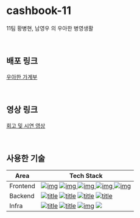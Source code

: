 # cashbook-11
11팀 황병현, 남영우 의 우아한 병영생활

</br>  


## 배포 링크


 <a href="http://13.125.10.132/">우아한 가계부</a>


</br>



## 영상 링크

 <a href="https://youtu.be/iS2HhUeky-M">회고 및 시연 영상</a>


</br>





## 사용한 기술




  | Area     | Tech Stack                                                   |
| -------- | ------------------------------------------------------------ |
| Frontend | [![img](https://img.shields.io/badge/typescript-3178C6?style=flat-square&logo=TypeScript&logoColor=white)](https://camo.githubusercontent.com/4322f68df7c86211437334af770c73c206af84454f223ade9bf4387ae2c8e343/68747470733a2f2f696d672e736869656c64732e696f2f62616467652f547970657363726970742d626c75653f636f6c6f723d303037414343266c6f6e6743616368653d74727565266c6f676f3d54797065736372697074266c6f676f436f6c6f723d7768697465) [![img](https://img.shields.io/badge/scss-CC6699?style=flat-square&logo=Sass&logoColor=white) ![img](https://img.shields.io/badge/Webpack-8DD6F9?style=flat-square&logo=Webpack&logoColor=white) ![img](https://img.shields.io/badge/Babel-F9DC3E?style=flat-square&logo=Babel&logoColor=white) ![img](https://camo.githubusercontent.com/697ceb22b84ef7295ef48eb7ed52400210c6d0b6c52b3bcb84bf1cb9a202c7e7/68747470733a2f2f696d672e736869656c64732e696f2f62616467652f4769746875625f4f417574685f322e302d626c75653f636f6c6f723d343238354634266c6f6e6743616368653d74727565266c6f676f3d476f6f676c65266c6f676f436f6c6f723d7768697465)](https://camo.githubusercontent.com/697ceb22b84ef7295ef48eb7ed52400210c6d0b6c52b3bcb84bf1cb9a202c7e7/68747470733a2f2f696d672e736869656c64732e696f2f62616467652f4769746875625f4f417574685f322e302d626c75653f636f6c6f723d343238354634266c6f6e6743616368653d74727565266c6f676f3d476f6f676c65266c6f676f436f6c6f723d7768697465) |
| Backend  | [![title](https://camo.githubusercontent.com/c5fcda44e1922d95edf4b114c84072a9ac87ed04f89256642e13ec59307dba52/68747470733a2f2f696d672e736869656c64732e696f2f62616467652f2d4e6f64652e6a732d3333393933333f266c6f676f3d4e6f64652e6a73266c6f676f436f6c6f723d7768697465)](https://camo.githubusercontent.com/c5fcda44e1922d95edf4b114c84072a9ac87ed04f89256642e13ec59307dba52/68747470733a2f2f696d672e736869656c64732e696f2f62616467652f2d4e6f64652e6a732d3333393933333f266c6f676f3d4e6f64652e6a73266c6f676f436f6c6f723d7768697465) [![title](https://camo.githubusercontent.com/8721845ab4a2625c330a7234b62a9997c4d816cccb01495271a9d0a2349cc605/68747470733a2f2f696d672e736869656c64732e696f2f62616467652f2d457870726573732d3139313931393f266c6f676f3d4e6f64652e6a73266c6f676f436f6c6f723d7768697465)](https://camo.githubusercontent.com/8721845ab4a2625c330a7234b62a9997c4d816cccb01495271a9d0a2349cc605/68747470733a2f2f696d672e736869656c64732e696f2f62616467652f2d457870726573732d3139313931393f266c6f676f3d4e6f64652e6a73266c6f676f436f6c6f723d7768697465) [![title](https://camo.githubusercontent.com/ca0247d7df10fd1aad3ce1b08b0c92eb89ef27a04e64967a0458f9e61ec1c12a/68747470733a2f2f696d672e736869656c64732e696f2f62616467652f2d4a57542d3030303030303f266c6f676f3d4a534f4e2d5765622d546f6b656e73266c6f676f436f6c6f723d7768697465)](https://camo.githubusercontent.com/ca0247d7df10fd1aad3ce1b08b0c92eb89ef27a04e64967a0458f9e61ec1c12a/68747470733a2f2f696d672e736869656c64732e696f2f62616467652f2d4a57542d3030303030303f266c6f676f3d4a534f4e2d5765622d546f6b656e73266c6f676f436f6c6f723d7768697465) [![title](https://camo.githubusercontent.com/8243a6953629d9e8d0b9b00e8148049e574dd5053a72a8f945086798829c9671/68747470733a2f2f696d672e736869656c64732e696f2f62616467652f2d4d7953514c2d3434373941313f266c6f676f3d4d7953514c266c6f676f436f6c6f723d7768697465)](https://camo.githubusercontent.com/8243a6953629d9e8d0b9b00e8148049e574dd5053a72a8f945086798829c9671/68747470733a2f2f696d672e736869656c64732e696f2f62616467652f2d4d7953514c2d3434373941313f266c6f676f3d4d7953514c266c6f676f436f6c6f723d7768697465) |
| Infra    | [![title](https://camo.githubusercontent.com/dc4507c7e255189d6798e50ca5d0147f422a7095710be9aa3d8ffc7beee626ea/68747470733a2f2f696d672e736869656c64732e696f2f62616467652f2d4769746875622d3138313731373f266c6f676f3d476974687562266c6f676f436f6c6f723d7768697465)](https://camo.githubusercontent.com/dc4507c7e255189d6798e50ca5d0147f422a7095710be9aa3d8ffc7beee626ea/68747470733a2f2f696d672e736869656c64732e696f2f62616467652f2d4769746875622d3138313731373f266c6f676f3d476974687562266c6f676f436f6c6f723d7768697465) [![title](https://camo.githubusercontent.com/66656092e3822736f87cfca3bae486f0f1eeab5aeab93d80f3f9fd54f8e412a5/68747470733a2f2f696d672e736869656c64732e696f2f62616467652f2d536c61636b2d3441313534423f266c6f676f3d536c61636b266c6f676f436f6c6f723d7768697465)](https://camo.githubusercontent.com/66656092e3822736f87cfca3bae486f0f1eeab5aeab93d80f3f9fd54f8e412a5/68747470733a2f2f696d672e736869656c64732e696f2f62616467652f2d536c61636b2d3441313534423f266c6f676f3d536c61636b266c6f676f436f6c6f723d7768697465) [![img](https://camo.githubusercontent.com/07220513762296158354ec0e220eb6f682516ba3219914696bb414361d15e1c3/68747470733a2f2f696d672e736869656c64732e696f2f62616467652f4157535f4543322d626c75653f636f6c6f723d323332463345266c6f6e6743616368653d74727565266c6f676f3d416d617a6f6e2d415753266c6f676f436f6c6f723d7768697465)](https://camo.githubusercontent.com/07220513762296158354ec0e220eb6f682516ba3219914696bb414361d15e1c3/68747470733a2f2f696d672e736869656c64732e696f2f62616467652f4157535f4543322d626c75653f636f6c6f723d323332463345266c6f6e6743616368653d74727565266c6f676f3d416d617a6f6e2d415753266c6f676f436f6c6f723d7768697465) <img src="https://img.shields.io/badge/AMAZON S3-569A31?style=flat-square&logo=AMAZON-S3&logoColor=white"/> |
  
  


  
